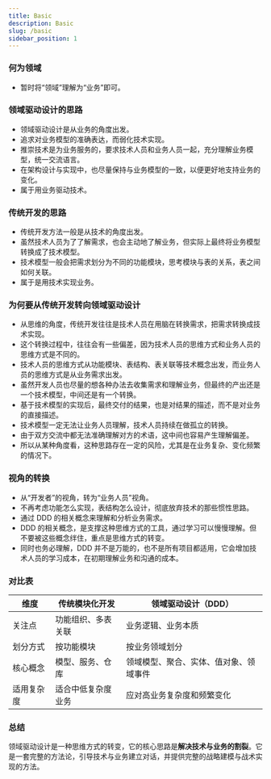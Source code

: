 ```yaml
---
title: Basic
description: Basic
slug: /basic
sidebar_position: 1
---
```


### 何为领域

- 暂时将“领域”理解为“业务”即可。

### 领域驱动设计的思路

- 领域驱动设计是从业务的角度出发。
- 追求对业务模型的准确表达，而弱化技术实现。
- 推崇技术是为业务服务的，要求技术人员和业务人员一起，充分理解业务模型，统一交流语言。
- 在架构设计与实现中，也尽量保持与业务模型的一致，以便更好地支持业务的变化。
- 属于用业务驱动技术。

### 传统开发的思路

- 传统开发方法一般是从技术的角度出发。
- 虽然技术人员为了了解需求，也会主动地了解业务，但实际上最终将业务模型转换成了技术模型。
- 技术模型一般会把需求划分为不同的功能模块，思考模块与表的关系，表之间如何关联。
- 属于是用技术实现业务。

### 为何要从传统开发转向领域驱动设计

- 从思维的角度，传统开发往往是技术人员在用脑在转换需求，把需求转换成技术实现。
- 这个转换过程中，往往会有一些偏差，因为技术人员的思维方式和业务人员的思维方式是不同的。
- 技术人员的思维方式从功能模块、表结构、表关联等技术概念出发，而业务人员的思维方式是从业务需求出发。
- 虽然开发人员也尽量的想各种办法去收集需求和理解业务，但最终的产出还是一个技术模型，中间还是有一个转换。
- 基于技术模型的实现后，最终交付的结果，也是对结果的描述，而不是对业务的直接描述。
- 技术模型一定无法让业务人员理解，技术人员持续在做孤立的转换。
- 由于双方交流中都无法准确理解对方的术语，这中间也容易产生理解偏差。
- 所以从某种角度看，这种思路存在一定的风险，尤其是在业务复杂、变化频繁的情况下。

### 视角的转换

- 从“开发者”的视角，转为“业务人员”视角。
- 不再考虑功能怎么实现，表结构怎么设计，彻底放弃技术的那些惯性思路。
- 通过 DDD 的相关概念来理解和分析业务需求。
- DDD 的相关概念，是支撑这种思维方式的工具，通过学习可以慢慢理解。但不要被这些概念绊住，重点是思维方式的转变。
- 同时也务必理解，DDD 并不是万能的，也不是所有项目都适用，它会增加技术人员的学习成本，在初期理解业务和沟通的成本。

### 对比表

| 维度       | 传统模块化开发     | 领域驱动设计（DDD）                    |
| ---------- | ------------------ | -------------------------------------- |
| 关注点     | 功能组织、多表关联 | 业务逻辑、业务本质                     |
| 划分方式   | 按功能模块         | 按业务领域划分                         |
| 核心概念   | 模型、服务、仓库   | 领域模型、聚合、实体、值对象、领域事件 |
| 适用复杂度 | 适合中低复杂度业务 | 应对高业务复杂度和频繁变化             |

### 总结

领域驱动设计是一种思维方式的转变，它的核心思路是**解决技术与业务的割裂**。它是一套完整的方法论，引导技术与业务建立对话，并提供完整的战略建模与战术实现的方法。
